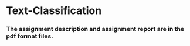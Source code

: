 # Text-Classification<br>

### The assignment description and assignment report are in the pdf format files.

